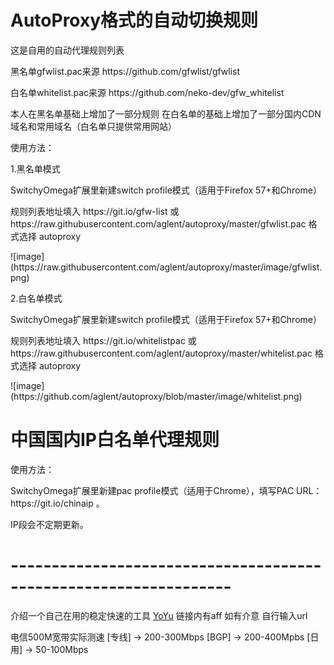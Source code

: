# AutoProxy格式的自动切换规则

<P>这是自用的自动代理规则列表
<p>黑名单gfwlist.pac来源  https://github.com/gfwlist/gfwlist
<p>白名单whitelist.pac来源 https://github.com/neko-dev/gfw_whitelist
<p>本人在黑名单基础上增加了一部分规则 在白名单的基础上增加了一部分国内CDN域名和常用域名（白名单只提供常用网站）
<p></p>
<p>使用方法：
<p>1.黑名单模式
<p>SwitchyOmega扩展里新建switch profile模式（适用于Firefox 57+和Chrome）
<p>规则列表地址填入 https://git.io/gfw-list 或 https://raw.githubusercontent.com/aglent/autoproxy/master/gfwlist.pac 格式选择 autoproxy
<p>
![image](https://raw.githubusercontent.com/aglent/autoproxy/master/image/gfwlist.png)
<p>2.白名单模式
<p>SwitchyOmega扩展里新建switch profile模式（适用于Firefox 57+和Chrome）
<p>规则列表地址填入 https://git.io/whitelistpac 或 https://raw.githubusercontent.com/aglent/autoproxy/master/whitelist.pac 格式选择 autoproxy
<p>
![image](https://github.com/aglent/autoproxy/blob/master/image/whitelist.png)
<P></p>

# 中国国内IP白名单代理规则
<p>使用方法：
<p>SwitchyOmega扩展里新建pac profile模式（适用于Chrome），填写PAC URL：https://git.io/chinaip 。
<p>IP段会不定期更新。

# -----------------------------------------------------------------
介绍一个自己在用的稳定快速的工具 [YoYu](https://home.yoyu.ltd/aff.php?aff=447) 链接内有aff 如有介意 自行输入url
<P>电信500M宽带实际测速 [专线] -> 200-300Mbps   [BGP] -> 200-400Mpbs   [日用] -> 50-100Mbps
